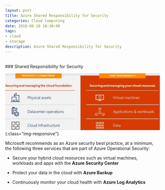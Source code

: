 ```yaml
---
layout: post
title: Azure Shared Responsibility for Security
categories: Cloud Computing
date: 2018-08-10 10:38:00
tags:
- cloud
- storage
description: Azure Shared Responsibility for Security
---
```

<br/>
### Shared Responsibility for Security        
<br/>

![Azure](/img/AzureSecurity/SharedResponsibilityForSecurity.jpg){:class="img-responsive"}

Microsoft recommends as an Azure security best practice, at a minimum, the following three services that are part of Azure Operational Security:

* Secure your hybrid cloud resources such as virtual machines, workloads and apps with the **Azure Security Center**                          

* Protect your data in the cloud with **Azure Backup**                

* Continuously monitor your cloud health with **Azure Log Analytics**                     

